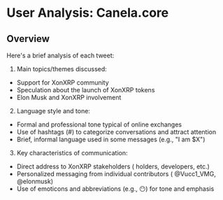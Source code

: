# User Analysis: Canela.core

## Overview

Here's a brief analysis of each tweet:

1. Main topics/themes discussed:
- Support for XonXRP community
- Speculation about the launch of XonXRP tokens
- Elon Musk and XonXRP involvement

2. Language style and tone:
- Formal and professional tone typical of online exchanges
- Use of hashtags (#) to categorize conversations and attract attention
- Brief, informal language used in some messages (e.g., "I am $X")

3. Key characteristics of communication:
- Direct address to XonXRP stakeholders ( holders, developers, etc.)
- Personalized messaging from individual contributors ( @Vucc1_VMG, @elonmusk)
- Use of emoticons and abbreviations (e.g., 😶) for tone and emphasis